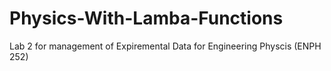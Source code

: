 # Physics-With-Lamba-Functions
Lab 2 for management of Expiremental Data for Engineering Physcis (ENPH 252)
